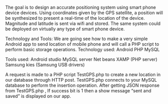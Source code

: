 The goal is to design an accurate positioning system using smart phone device devices. 
Using coordinates given by the GPS satellite, a position will be synthesized to present a real-time of the location of the device. 
Magnitude and latitude is sent via wifi and stored. The same system could be deployed on virtually any type of smart phone device. 

Technology and Tools:
We are going see how to make a very simple Android app to send location of mobile phone and will call a PHP script to perform basic storage operations.
Technology used:
	Android
	PHP
  MySQL

Tools used:
	Android studio
	MySQL server
	Net beans
	XAMP (PHP server)
	Samsung kies (Samsung USB drivers)


A request is made to a PHP script TestGPS.php to create a new location in our database through HTTP post.
TestGPS.php connects to your MySQL database to perform the insertion operation.
After getting JSON response from TestGPS.php , If success bit is 1 then a show message “sent and saved” is displayed on our app.

